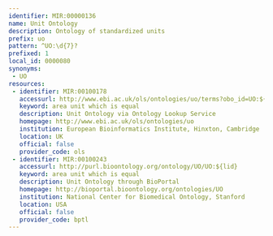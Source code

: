 ```yaml
---
identifier: MIR:00000136
name: Unit Ontology
description: Ontology of standardized units
prefix: uo
pattern: ^UO:\d{7}?
prefixed: 1
local_id: 0000080
synonyms:
 - UO
resources:
 - identifier: MIR:00100178
   accessurl: http://www.ebi.ac.uk/ols/ontologies/uo/terms?obo_id=UO:${lid}
   keyword: area unit which is equal
   description: Unit Ontology via Ontology Lookup Service
   homepage: http://www.ebi.ac.uk/ols/ontologies/uo
   institution: European Bioinformatics Institute, Hinxton, Cambridge
   location: UK
   official: false
   provider_code: ols
 - identifier: MIR:00100243
   accessurl: http://purl.bioontology.org/ontology/UO/UO:${lid}
   keyword: area unit which is equal
   description: Unit Ontology through BioPortal
   homepage: http://bioportal.bioontology.org/ontologies/UO
   institution: National Center for Biomedical Ontology, Stanford
   location: USA
   official: false
   provider_code: bptl
---
```

